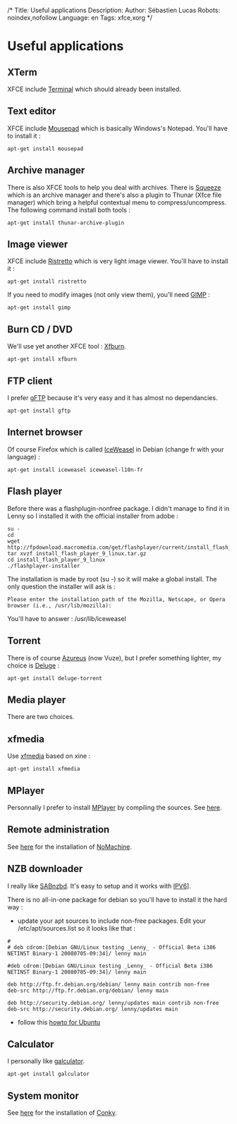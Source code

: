 /*
Title: Useful applications
Description: 
Author: Sébastien Lucas
Robots: noindex,nofollow
Language: en
Tags: xfce,xorg
*/
# Useful applications

## XTerm
XFCE include [Terminal](http://www.os-cillation.com/index.php?id=42&L=5) which should already been installed.

## Text editor

XFCE include [Mousepad](http://www.xfce.org/projects/mousepad/) which is basically Windows's Notepad. You'll have to install it :

```
apt-get install mousepad
```

## Archive manager

There is also XFCE tools to help you deal with archives. There is [Squeeze](http://squeeze.xfce.org/) which is an archive manager and there's also a plugin to Thunar (Xfce file manager) which bring a helpful contextual menu to compress/uncompress. The following command install both tools :

```
apt-get install thunar-archive-plugin
```

## Image viewer

XFCE include [Ristretto](http://goodies.xfce.org/projects/applications/ristretto) which is very light image viewer. You'll have to install it :

```
apt-get install ristretto
```

If you need to modify images (not only view them), you'll need [GIMP](http://www.gimp.org/) :

```
apt-get install gimp
```

## Burn CD / DVD

We'll use yet another XFCE tool : [Xfburn](http://www.xfce.org/projects/xfburn/).

```
apt-get install xfburn
```

## FTP client

I prefer [gFTP](http://gftp.seul.org/) because it's very easy and it has almost no dependancies.

```
apt-get install gftp
```

## Internet browser

Of course Firefox which is called [IceWeasel](http://fr.wikipedia.org/wiki/IceWeasel) in Debian (change fr with your language) :

```
apt-get install iceweasel iceweasel-l10n-fr
```

## Flash player

Before there was a flashplugin-nonfree package. I didn't manage to find it in Lenny so I installed it with the official installer from adobe :

```
su -
cd 
wget http://fpdownload.macromedia.com/get/flashplayer/current/install_flash_player_9_linux.tar.gz
tar xvzf install_flash_player_9_linux.tar.gz
cd install_flash_player_9_linux
./flashplayer-installer
```

The installation is made by root (su -) so it will make a global install. The only question the installer will ask is :

```
Please enter the installation path of the Mozilla, Netscape, or Opera browser (i.e., /usr/lib/mozilla): 
```

You'll have to answer : /usr/lib/iceweasel

## Torrent

There is of course [Azureus](http://azureus.sourceforge.net/) (now Vuze), but I prefer something lighter, my choice is [Deluge](http://deluge-torrent.org/) :

```
apt-get install deluge-torrent
```

## Media player

There are two choices.

## xfmedia

Use [xfmedia](http://spuriousinterrupt.org/projects/xfmedia) based on xine :

```
apt-get install xfmedia
```

## MPlayer

Personnally I prefer to install [MPlayer](http://www.mplayerhq.hu) by compiling the sources.
See [here](/en/debian/mplayer).

## Remote administration

See [here](/en/debian/nomachine) for the installation of [NoMachine](http://www.nomachine.com/).

## NZB downloader

I really like [SABnzbd](http://sabnzbd.wikidot.com/). It's easy to setup and it works with [ IPV6](/[en/debian-ipv6 )].

There is no all-in-one package for debian so you'll have to install it the hard way :
*	update your apt sources to include non-free packages. Edit your /etc/apt/sources.list so it looks like that :

```
#
# deb cdrom:[Debian GNU/Linux testing _Lenny_ - Official Beta i386 NETINST Binary-1 20080705-09:34]/ lenny main

#deb cdrom:[Debian GNU/Linux testing _Lenny_ - Official Beta i386 NETINST Binary-1 20080705-09:34]/ lenny main

deb http://ftp.fr.debian.org/debian/ lenny main contrib non-free
deb-src http://ftp.fr.debian.org/debian/ lenny main

deb http://security.debian.org/ lenny/updates main contrib non-free
deb-src http://security.debian.org/ lenny/updates main
```

*	follow this [howto for Ubuntu](http://sabnzbd.wikidot.com/install-ubuntuserver804)

## Calculator

I personally like [galculator](http://galculator.sourceforge.net/).

```
apt-get install galculator
```

## System monitor

See [here](/en/debian/conky) for the installation of [Conky](http://conky.sourceforge.net/).

